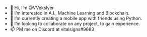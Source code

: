 - 👋 Hi, I’m @VVekslyer
- 👀 I’m interested in A.I., Machine Learning and Blockchain.
- 🌱 I’m currently creating a mobile app with friends using Python.
- 💞️ I’m looking to collaborate on any project, to gain experience.
- 📫 PM me on Discord at vitalsigns#9683

